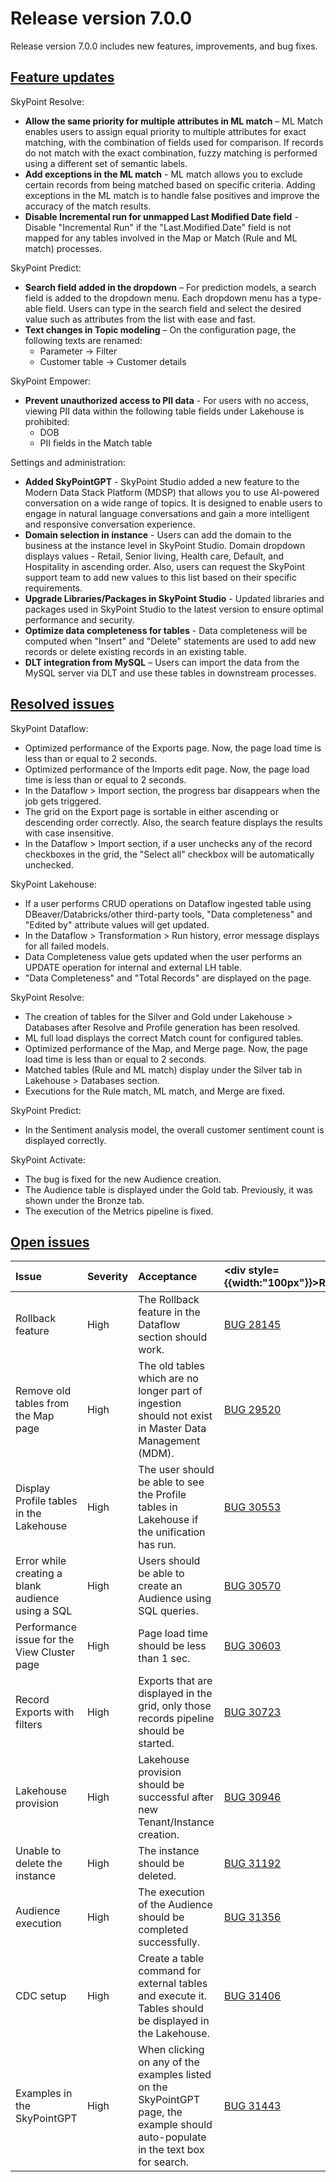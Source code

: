 # Release version 7.0.0

Release version 7.0.0 includes new features, improvements, and bug fixes.

## [Feature updates](#tab/tabid-1)

<div className="v6_3_0_p">SkyPoint Resolve:</div>

- **Allow the same priority for multiple attributes in ML match** – ML Match enables users to assign equal priority to multiple attributes for exact matching, with the combination of fields used for comparison. If records do not match with the exact combination, fuzzy matching is performed using a different set of semantic labels.
- **Add exceptions in the ML match** - ML match allows you to exclude certain records from being matched based on specific criteria. Adding exceptions in the ML match is to handle false positives and improve the accuracy of the match results.
- **Disable Incremental run for unmapped Last Modified Date field** - Disable "Incremental Run" if the "Last.Modified.Date" field is not mapped for any tables involved in the Map or Match (Rule and ML match) processes.

<div className="v6_3_0_p">SkyPoint Predict:</div>

- **Search field added in the dropdown** – For prediction models, a search field is added to the dropdown menu. Each dropdown menu has a type-able field. Users can type in the search field and select the desired value such as attributes from the list with ease and fast.
- **Text changes in Topic modeling** – On the configuration page, the following texts are renamed:	
  - Parameter -> Filter
  - Customer table -> Customer details

<div className="v6_3_0_p">SkyPoint Empower:</div>

- **Prevent unauthorized access to PII data** - For users with no access, viewing PII data within the following table fields under Lakehouse is prohibited:
  - DOB
  - PII fields in the Match table  

<div className="v6_3_0_p">Settings and administration:</div>  

- **Added SkyPointGPT** - SkyPoint Studio added a new feature to the Modern Data Stack Platform (MDSP) that allows you to use AI-powered conversation on a wide range of topics. It is designed to enable users to engage in natural language conversations and gain a more intelligent and responsive conversation experience.
- **Domain selection in instance** - Users can add the domain to the business at the instance level in SkyPoint Studio. Domain dropdown displays values - Retail, Senior living, Health care, Default, and Hospitality in ascending order. Also, users can request the SkyPoint support team to add new values to this list based on their specific requirements.
- **Upgrade Libraries/Packages in SkyPoint Studio** - Updated libraries and packages used in SkyPoint Studio to the latest version to ensure optimal performance and security.
- **Optimize data completeness for tables** - Data completeness will be computed when "Insert" and "Delete" statements are used to add new records or delete existing records in an existing table.
- **DLT integration from MySQL** – Users can import the data from the MySQL server via DLT and use these tables in downstream processes.

## [Resolved issues](#tab/tabid-2)

<div className="v6_3_0_p">SkyPoint Dataflow:</div>

- Optimized performance of the Exports page. Now, the page load time is less than or equal to 2 seconds.
- Optimized performance of the Imports edit page. Now, the page load time is less than or equal to 2 seconds.
- In the Dataflow > Import section, the progress bar disappears when the job gets triggered.
- The grid on the Export page is sortable in either ascending or descending order correctly. Also, the search feature displays the results with case insensitive.
- In the Dataflow > Import section, if a user unchecks any of the record checkboxes in the grid, the "Select all" checkbox will be automatically unchecked.

<div className="v6_3_0_p">SkyPoint Lakehouse:</div>

- If a user performs CRUD operations on Dataflow ingested table using DBeaver/Databricks/other third-party tools, "Data completeness" and "Edited by" attribute values will get updated.
- In the Dataflow > Transformation > Run history, error message displays for all failed models.
- Data Completeness value gets updated when the user performs an UPDATE operation for internal and external LH table. 
- "Data Completeness" and "Total Records" are displayed on the page. 

<div className="v6_3_0_p">SkyPoint Resolve:</div>

- The creation of tables for the Silver and Gold under Lakehouse > Databases after Resolve and Profile generation has been resolved.
- ML full load displays the correct Match count for configured tables.
- Optimized performance of the Map, and Merge page. Now, the page load time is less than or equal to 2 seconds.
- Matched tables (Rule and ML match) display under the Silver tab in Lakehouse > Databases section.
- Executions for the Rule match, ML match, and Merge are fixed.

<div className="v6_3_0_p">SkyPoint Predict:</div>

- In the Sentiment analysis model, the overall customer sentiment count is displayed correctly.

<div className="v6_3_0_p">SkyPoint Activate:</div>

- The bug is fixed for the new Audience creation.
- The Audience table is displayed under the Gold tab. Previously, it was shown under the Bronze tab.
- The execution of the Metrics pipeline is fixed.


## [Open issues](#tab/tabid-3)


|Issue|Severity|Acceptance|<div style={{width:"100px"}}>Reference</div>|
| :- | :- | :- | :- |
|Rollback feature|High|The Rollback feature in the Dataflow section should work.|[BUG 28145](https://dev.azure.com/skypointgroup/skypoint/_workitems/edit/28145)|
|Remove old tables from the Map page|High|The old tables which are no longer part of ingestion should not exist in Master Data Management (MDM).|[BUG 29520](https://dev.azure.com/skypointgroup/skypoint/_workitems/edit/29520)|
|Display Profile tables in the Lakehouse|High|The user should be able to see the Profile tables in Lakehouse if the unification has run.|[BUG 30553](https://dev.azure.com/skypointgroup/skypoint/_workitems/edit/30553)|
|Error while creating a blank audience using a SQL|High|Users should be able to create an Audience using SQL queries.|[BUG 30570](https://dev.azure.com/skypointgroup/skypoint/_workitems/edit/30570)|
|Performance issue for the View Cluster page|High|Page load time should be less than 1 sec.|[BUG 30603](https://dev.azure.com/skypointgroup/skypoint/_workitems/edit/30603)|
|Record Exports with filters|High|Exports that are displayed in the grid, only those records pipeline should be started.|[BUG 30723](https://dev.azure.com/skypointgroup/skypoint/_workitems/edit/30723)|
|Lakehouse provision|High|Lakehouse provision should be successful after new Tenant/Instance creation.|[BUG 30946](https://dev.azure.com/skypointgroup/skypoint/_workitems/edit/30946)|
|Unable to delete the instance|High|The instance should be deleted. |[BUG 31192](https://dev.azure.com/skypointgroup/skypoint/_workitems/edit/31192)|
|Audience execution|High|The execution of the Audience should be completed successfully.|[BUG 31356](https://dev.azure.com/skypointgroup/skypoint/_workitems/edit/31356)|
|CDC setup|High|Create a table command for external tables and execute it. Tables should be displayed in the Lakehouse.|[BUG 31406](https://dev.azure.com/skypointgroup/skypoint/_workitems/edit/31406)|
|Examples in the SkyPointGPT|High|When clicking on any of the examples listed on the SkyPointGPT page, the example should auto-populate in the text box for search.|[BUG 31443](https://dev.azure.com/skypointgroup/skypoint/_workitems/edit/31443)|



